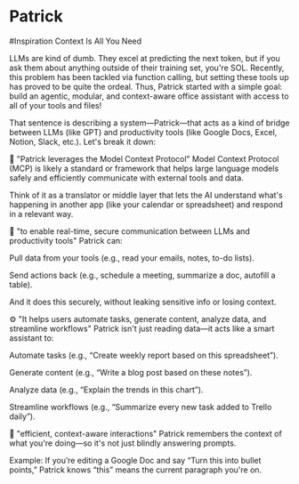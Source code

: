 # Patrick
#Inspiration
Context Is All You Need

LLMs are kind of dumb. They excel at predicting the next token, but if you ask them about anything outside of their training set, you're SOL. Recently, this problem has been tackled via function calling, but setting these tools up has proved to be quite the ordeal. Thus, Patrick started with a simple goal: build an agentic, modular, and context-aware office assistant with access to all of your tools and files!

That sentence is describing a system—Patrick—that acts as a kind of bridge between LLMs (like GPT) and productivity tools (like Google Docs, Excel, Notion, Slack, etc.). Let's break it down:

🔧 "Patrick leverages the Model Context Protocol"
Model Context Protocol (MCP) is likely a standard or framework that helps large language models safely and efficiently communicate with external tools and data.

Think of it as a translator or middle layer that lets the AI understand what's happening in another app (like your calendar or spreadsheet) and respond in a relevant way.

🧠 "to enable real-time, secure communication between LLMs and productivity tools"
Patrick can:

Pull data from your tools (e.g., read your emails, notes, to-do lists).

Send actions back (e.g., schedule a meeting, summarize a doc, autofill a table).

And it does this securely, without leaking sensitive info or losing context.

⚙️ "It helps users automate tasks, generate content, analyze data, and streamline workflows"
Patrick isn't just reading data—it acts like a smart assistant to:

Automate tasks (e.g., “Create weekly report based on this spreadsheet”).

Generate content (e.g., “Write a blog post based on these notes”).

Analyze data (e.g., “Explain the trends in this chart”).

Streamline workflows (e.g., “Summarize every new task added to Trello daily”).

🧠 "efficient, context-aware interactions"
Patrick remembers the context of what you're doing—so it's not just blindly answering prompts.

Example: If you’re editing a Google Doc and say “Turn this into bullet points,” Patrick knows “this” means the current paragraph you're on.
